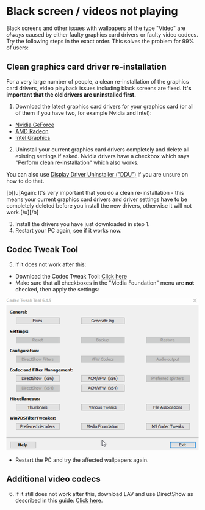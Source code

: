 # Black screen / videos not playing 

Black screens and other issues with wallpapers of the type "Video" are *always* caused by either faulty graphics card drivers or faulty video codecs. Try the following steps in the exact order. This solves the problem for 99% of users:

## Clean graphics card driver re-installation

For a very large number of people, a clean re-installation of the graphics card drivers, video playback issues including black screens are fixed. **It's important that the old drivers are uninstalled first.**

1. Download the latest graphics card drivers for your graphics card (or all of them if you have two, for example Nvidia and Intel):

* [Nvidia GeForce](https://www.nvidia.com/Download/index.aspx)
* [AMD Radeon](https://www.amd.com/support)
* [Intel Graphics](https://downloadcenter.intel.com/product/80939/Graphics-Drivers)

2. Uninstall your current graphics card drivers completely and delete all existing settings if asked. Nvidia drivers have a checkbox which says "Perform clean re-installation" which also works.

You can also use [Display Driver Uninstaller ("DDU")](https://www.guru3d.com/files-details/display-driver-uninstaller-download.html) if you are unsure on how to do that.

[b][u]Again: It's very important that you do a clean re-installation - this means your current graphics card drivers and driver settings have to be completely deleted before you install the new drivers, otherwise it will not work.[/u][/b]

3. Install the drivers you have just downloaded in step 1.
4. Restart your PC again, see if it works now.

## Codec Tweak Tool

5. If it does not work after this:

* Download the Codec Tweak Tool: [Click here](https://www.codecguide.com/download_other.htm)
* Make sure that all checkboxes in the "Media Foundation" menu are **not** checked, then apply the settings:

![Uncheck all options in the Media Foundation options](./codectweak.gif)

* Restart the PC and try the affected wallpapers again.

## Additional video codecs

6. If it still does not work after this, download LAV and use DirectShow as described in this guide: [Click here](/videos/lav.html).